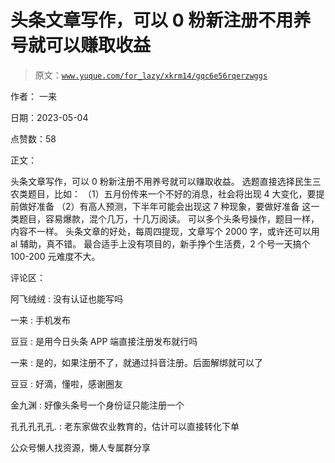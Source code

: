 # 头条文章写作，可以 0 粉新注册不用养号就可以赚取收益

> 原文：[`www.yuque.com/for_lazy/xkrm14/gqc6e56rqerzwggs`](https://www.yuque.com/for_lazy/xkrm14/gqc6e56rqerzwggs)

作者： 一来

日期：2023-05-04

点赞数：58

正文：

头条文章写作，可以 0 粉新注册不用养号就可以赚取收益。 选题直接选择民生三农类题目，比如： （1）五月份传来一个不好的消息，社会将出现 4 大变化，要提前做好准备 （2）有高人预测，下半年可能会出现这 7 种现象，要做好准备 这一类题目，容易爆款，混个几万，十几万阅读。 可以多个头条号操作，题目一样，内容不一样。 头条文章的好处，每周四提现，文章写个 2000 字，或许还可以用 al 辅助，真不错。 最合适手上没有项目的，新手挣个生活费，2 个号一天搞个 100-200 元难度不大。

评论区：

阿飞绒绒 : 没有认证也能写吗

一来 : 手机发布

豆豆 : 是用今日头条 APP 端直接注册发布就行吗

一来 : 是的，如果注册不了，就通过抖音注册。后面解绑就可以了

豆豆 : 好滴，懂啦，感谢圈友

金九渊 : 好像头条号一个身份证只能注册一个

孔孔孔孔孔. : 老东家做农业教育的，估计可以直接转化下单

公众号懒人找资源，懒人专属群分享

